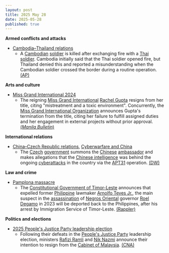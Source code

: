 ```yaml
---
layout: post
title: 2025 May 28
date: 2025-05-28
published: true
---
```



**Armed conflicts and attacks**

* [Cambodia–Thailand relations](https://en.wikipedia.org/wiki/Cambodia%E2%80%93Thailand_relations "Cambodia–Thailand relations")
  + A [Cambodian](https://en.wikipedia.org/wiki/Cambodia "Cambodia") [soldier](https://en.wikipedia.org/wiki/Royal_Cambodian_Armed_Forces "Royal Cambodian Armed Forces") is killed after exchanging fire with a [Thai](https://en.wikipedia.org/wiki/Thailand "Thailand") [soldier](https://en.wikipedia.org/wiki/Royal_Thai_Armed_Forces "Royal Thai Armed Forces"). Cambodia initially said that the Thai soldier opened fire, but Thailand denied this and reported a misunderstanding when the Cambodian soldier crossed the border during a routine operation. [(AP)](https://apnews.com/article/thailand-cambodia-soldiers-border-clash-a4b8547559ff1fe493bdac60aad008eb)

**Arts and culture**

* [Miss Grand International 2024](https://en.wikipedia.org/wiki/Miss_Grand_International_2024 "Miss Grand International 2024")
  + The reigning [Miss Grand International](https://en.wikipedia.org/wiki/Miss_Grand_International "Miss Grand International") [Rachel Gupta](https://en.wikipedia.org/wiki/Rachel_Gupta "Rachel Gupta") resigns from her title, citing "mistreatment and a toxic environment". Concurrently, the [Miss Grand International Organization](https://en.wikipedia.org/wiki/Miss_Grand_International_%28company%29 "Miss Grand International (company)") announces Gupta's termination from the title, citing her failure to fulfill assigned duties and her engagement in external projects without prior approval. [(*Manila Bulletin*)](https://mb.com.ph/2025/05/28/miss-grand-international-2024-rachel-gupta-steps-down-promises-to-return-crown)

**International relations**

* [China–Czech Republic relations](https://en.wikipedia.org/wiki/China%E2%80%93Czech_Republic_relations "China–Czech Republic relations"), [Cyberwarfare and China](https://en.wikipedia.org/wiki/Cyberwarfare_and_China "Cyberwarfare and China")
  + The [Czech](https://en.wikipedia.org/wiki/Czech_Republic "Czech Republic") [government](https://en.wikipedia.org/wiki/Government_of_Czechia "Government of Czechia") summons the [Chinese](https://en.wikipedia.org/wiki/China "China") [ambassador](https://en.wikipedia.org/wiki/Diplomatic_missions_of_China "Diplomatic missions of China") and makes allegations that the [Chinese intelligence](https://en.wikipedia.org/wiki/Chinese_information_operations_and_information_warfare "Chinese information operations and information warfare") was behind the ongoing [cyberattacks](https://en.wikipedia.org/wiki/Cyberattack "Cyberattack") in the country via the [APT31](https://en.wikipedia.org/wiki/Advanced_persistent_threat#China "Advanced persistent threat") operation. [(DW)](https://www.dw.com/en/czech-republic-summons-chinese-ambassador-over-cyber-attacks/a-72699971)

**Law and crime**

* [Pamplona massacre](https://en.wikipedia.org/wiki/Pamplona_massacre "Pamplona massacre")
  + The [Constitutional Government of Timor-Leste](https://en.wikipedia.org/wiki/Constitutional_Government_of_Timor-Leste "Constitutional Government of Timor-Leste") announces that expelled former [Philippine](https://en.wikipedia.org/wiki/Philippine "Philippine") lawmaker [Arnolfo Teves Jr.](https://en.wikipedia.org/wiki/Arnolfo_Teves_Jr. "Arnolfo Teves Jr."), the main suspect in the [assassination](https://en.wikipedia.org/wiki/Pamplona_massacre "Pamplona massacre") of [Negros Oriental](https://en.wikipedia.org/wiki/Negros_Oriental "Negros Oriental") governor [Roel Degamo](https://en.wikipedia.org/wiki/Roel_Degamo "Roel Degamo") in 2023 will be deported back to the Philippines, after his arrest by Immigration Service of Timor-Leste. [(Rappler)](https://www.rappler.com/philippines/timor-leste-arrest-arnie-teves-may-2025/)

**Politics and elections**

* [2025 People's Justice Party leadership election](https://en.wikipedia.org/wiki/2025_People%27s_Justice_Party_leadership_election "2025 People's Justice Party leadership election")
  + Following their defeats in the [People's Justice Party](https://en.wikipedia.org/wiki/People%27s_Justice_Party_%28Malaysia%29 "People's Justice Party (Malaysia)") leadership election, ministers [Rafizi Ramli](https://en.wikipedia.org/wiki/Rafizi_Ramli "Rafizi Ramli") and [Nik Nazmi](https://en.wikipedia.org/wiki/Nik_Nazmi "Nik Nazmi") announce their intention to resign from the [Cabinet of Malaysia](https://en.wikipedia.org/wiki/Cabinet_of_Malaysia "Cabinet of Malaysia"). [(CNA)](https://www.channelnewsasia.com/asia/malaysia-economy-minister-rafizi-ramli-ally-nik-nazmi-quit-cabinet-after-losses-ruling-pkrs-leadership-polls-5156601)

